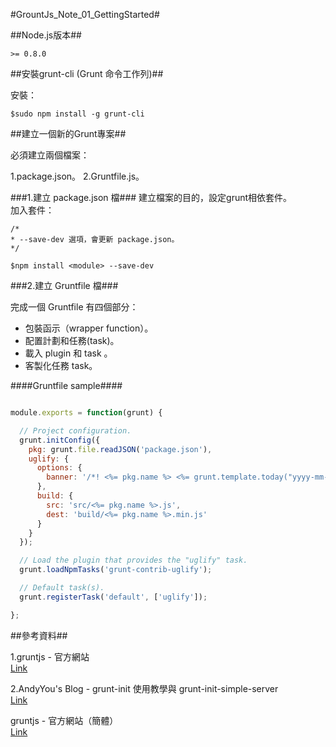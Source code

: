 #GrountJs_Note_01_GettingStarted#

##Node.js版本##

`````
>= 0.8.0

`````

##安裝grunt-cli (Grunt 命令工作列)##

安裝：

`````
$sudo npm install -g grunt-cli

`````


##建立一個新的Grunt專案##

必須建立兩個檔案：
  
1.package.json。
2.Gruntfile.js。


###1.建立 package.json 檔###
建立檔案的目的，設定grunt相依套件。
<br>
加入套件：
<br>
`````
/*
* --save-dev 選項，會更新 package.json。
*/

$npm install <module> --save-dev

`````

###2.建立 Gruntfile 檔###

完成一個 Gruntfile 有四個部分：
<br>

+ 包裝函示（wrapper function）。
+ 配置計劃和任務(task)。
+ 載入 plugin 和 task 。
+ 客製化任務 task。
 
####Gruntfile sample####

```javascript

module.exports = function(grunt) {

  // Project configuration.
  grunt.initConfig({
    pkg: grunt.file.readJSON('package.json'),
    uglify: {
      options: {
        banner: '/*! <%= pkg.name %> <%= grunt.template.today("yyyy-mm-dd") %> */\n'
      },
      build: {
        src: 'src/<%= pkg.name %>.js',
        dest: 'build/<%= pkg.name %>.min.js'
      }
    }
  });

  // Load the plugin that provides the "uglify" task.
  grunt.loadNpmTasks('grunt-contrib-uglify');

  // Default task(s).
  grunt.registerTask('default', ['uglify']);

};
```





##參考資料##

1.gruntjs - 官方網站 <br>
[Link](http://gruntjs.com/)<br>

2.AndyYou's Blog - grunt-init 使用教學與 grunt-init-simple-server <br>
[Link](http://andyyou.logdown.com/posts/177346-grunt-init)<br>

gruntjs - 官方網站（簡體）<br>
[Link](http://www.gruntjs.org/docs/sample-gruntfile.html)<br>

